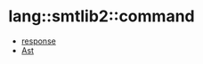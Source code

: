 # lang::smtlib2::command


   * [response](/docs/Library/lang/smtlib2/command/response)
   * [Ast](/docs/Library/lang/smtlib2/command/Ast.md)